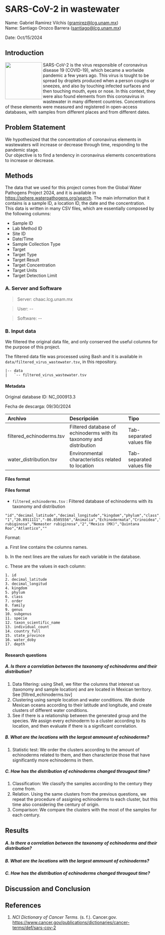 # SARS-CoV-2 in wastewater 
  
Name:  Gabriel Ramirez Vilchis (<gramirez@lcg.unam.mx>)  
Name:  Santiago Orozco Barrera (<santiago@lcg.unam.mx>)  
  

Date:  Oct/15/2024  

  
  
## Introduction  
  
<img src="https://upload.wikimedia.org/wikipedia/commons/thumb/8/82/SARS-CoV-2_without_background.png/220px-SARS-CoV-2_without_background.png" width="120" height="120" align="left" /> 

SARS-CoV-2 is the virus responsible of coronavirus disease 19 (COVID-19), which became a worlwide pandemic a few years ago. This virus is tought to be spread by droplets produced when a person coughs or sneezes, and also by touching infected surfaces and then touching mouth, eyes or nose. In this context, they were also found elements from this coronavirus in wastewater in many different countries. Concentrations of these elements were measured and registered in open-access databases, with samples from different places and from different dates. 


## Problem Statement

We hypothesized that the concentration of coronavirus elements in wastewaters will increase or decrease through time, responding to the pandemic stage.  
Our objective is to find a tendency in coronavirus elements concentrations to increase or decrease.


## Methods

The data that we used for this project comes from the Global Water Pathogens Project 2024, and it is available in https://sphere.waterpathogens.org/search. 
The main information that it contains is a sample ID, a location ID, the date and the concentration.  
This data is written in many CSV files, which are essentially composed by the following columns:  
- Sample ID
- Lab Method ID
- Site ID
- Date/Time
- Sample Collection Type
- Target
- Target Type
- Target Result
- Target Concentration
- Target Units
- Target Detection Limit


### A. Server and Software

> Server: chaac.lcg.unam.mx  

> User: --

> Software: --

### B. Input data 

We filtered the original data file, and only conserved the useful columns for the purpose of this project.     


The filtered data file was processed using Bash and it is available in `data/filtered_virus_wastewater.tsv`, in this repository.

```
|-- data
|   `-- filtered_virus_wastewater.tsv
```


#### Metadata


Original database ID:  NC_000913.3

Fecha de descarga: 09/30/2024

| Archivo | Descripción  | Tipo |
|:--      |:--           |:--  |
| filtered_echinoderms.tsv  | Filtered database of echinoderms with its taxonomy and distribution | Tab-separated values file |
| water_distribution.tsv   | Environmental characteristics related to location | Tab-separated values file |



#### Files format


#### Files format

 

- `filtered_echinoderms.tsv` : Filtered database of echinoderms with its taxonomy and distribution


```
"id","decimal_latitude","decimal_longitude","kingdom","phylum","class","order","family","genus","subgenus","specie","taxon_scientific_name","individual_count","country_full","state_province","water_body","depth"
"1","20.8911111","-86.8505556","Animalia","Echinodermata","Crinoidea","Comatulida","Comasteridae","Nemaster","","Nemaster rubiginosa","Nemaster rubiginosa","2","Mexico (MX)","Quintana Roo","Atlantico",""
```

Format:  

 a. First line contains the columns names.

 b. In the next lines are the values for each variable in the database.

 c. These are the values in each column:

```
1. id
2. decimal_latitude
3. decimal_longitud
4. kingdom
5. phylum
6. class
7. order
8. family
9. genus
10. subgenus
11. specie
12. taxon_scientific_name
13. individual_count
14. country_full
15. state_province
16. water_doby
17. depth 
```


#### Research questions
##### A. Is there a correlation between the taxonomy of echinoderms and their distribution?  
1. Data filtering: using Shell, we filter the columns that interest us (taxonomy and sample location) and are located in Mexican territory. See [filtred_echinoderms.tsv]
2. Clustering using sample location and water conditions. We divide Mexican oceans according to their latitude and longitude, and create clusters of different water conditions.  
3. See if there is a relationship between the generated group and the species. We assign every echinoderm to a cluster according to its location, and then evaluate if there is a significant correlation.

##### B. What are the locations with the largest ammount of echinoderms?  
1. Statistic test: We order the clusters according to the amount of echinoderms related to them, and then characterize those that have significantly more echinoderms in them.

##### C. How has the distribution of echinoderms changed througout time?  
1. Classification: We classify the samples according to the century they come from.
2. Relation. Using the same clusters from the previous questions, we repeat the procedure of assigning echinoderms to each cluster, but this time also considering the century of origin.  
3. Comparison: We compare the clusters with the most of the samples for each century.  





## Results
 
##### A. Is there a correlation between the taxonomy of echinoderms and their distribution?  

##### B. What are the locations with the largest ammount of echinoderms?  

##### C. How has the distribution of echinoderms changed througout time?  




## Discussion and Conclusion

 <!-- Describir todo lo que descubriste en este análisis -->


## References

1. _NCI Dictionary of Cancer Terms._ (s. f.). Cancer.gov. https://www.cancer.gov/publications/dictionaries/cancer-terms/def/sars-cov-2

